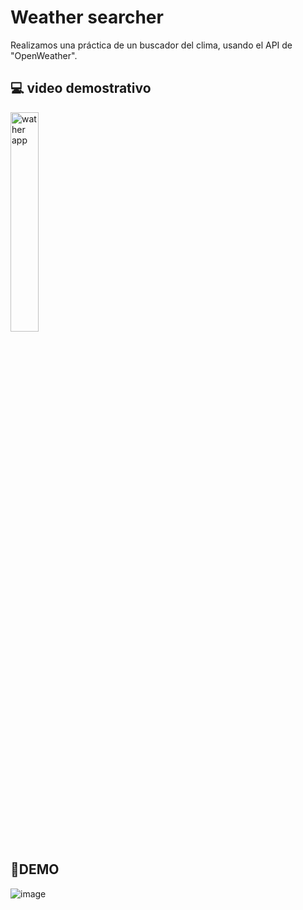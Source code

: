 # Weather searcher
Realizamos una práctica de un buscador del clima, usando el API de "OpenWeather".

## 💻 video demostrativo
<a href='youtube](https://youtu.be/nXd20Ki2X3s)' target='_blank'>
    <img width='30%' src='imagen' alt='wather app' />
</a>

## 🚀DEMO
![image](imagen)
